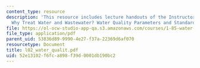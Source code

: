 ```yaml
---
content_type: resource
description: 'This resource includes lecture handouts of the Instructor on the topic:
  Why Treat Water and Wastewater? Water Quality Parameters and Standards.'
file: https://ol-ocw-studio-app-qa.s3.amazonaws.com/courses/1-85-water-and-wastewater-treatment-engineering-spring-2006/52e13102f6fca898f39d0001db190bc2_l02_water_qualit.pdf
file_type: application/pdf
parent_uid: 53836d89-9990-4e27-f37a-22369d6af070
resourcetype: Document
title: l02_water_qualit.pdf
uid: 52e13102-f6fc-a898-f39d-0001db190bc2
---
```

